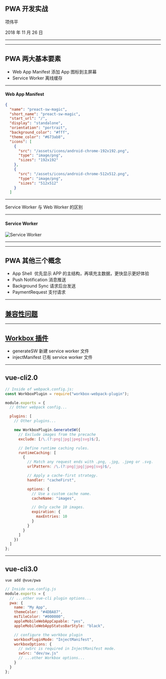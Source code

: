 ## PWA 开发实战

项伟平

2018 年 11 月 26 日

---

<!-- .slide: data-background="white" data-background-image="https://brandonxiang.github.io/keynote/img/qrcode.jpg" data-background-size="contain" -->

---

## PWA 两大基本要素

- Web App Manifest 添加 App 图标到主屏幕
- Service Worker 离线缓存

---

#### Web App Manifest

```json
{
  "name": "preact-sw-magic",
  "short_name": "preact-sw-magic",
  "start_url": "/",
  "display": "standalone",
  "orientation": "portrait",
  "background_color": "#fff",
  "theme_color": "#673ab8",
  "icons": [
    {
      "src": "/assets/icons/android-chrome-192x192.png",
      "type": "image/png",
      "sizes": "192x192"
    },
    {
      "src": "/assets/icons/android-chrome-512x512.png",
      "type": "image/png",
      "sizes": "512x512"
    }
  ]

```

---

Service Worker 与 Web Worker 的区别

---

#### Service Worker

![Service Worker](https://brandonxiang.github.io/keynote/img/stale-while-revalidate.png)

---

<!-- .slide: data-background="white" data-background-image="https://brandonxiang.github.io/keynote/img/pwa-chrome.png" data-background-size="contain" -->

---

## PWA 其他三个概念

- App Shell  优先显示 APP 的主结构，再填充主数据，更快显示更好体验
- Push Notification 消息推送
- Background Sync 请求后台发送
- PaymentRequest 支付请求

---

## [兼容性问题](https://lavas.baidu.com/ready)

---

## [Workbox 插件](https://developers.google.com/web/tools/workbox/)

- generateSW 新建 service worker 文件
- injectManifest 已有 service worker 文件

---

## vue-cli2.0

```javascript
// Inside of webpack.config.js:
const WorkboxPlugin = require("workbox-webpack-plugin");

module.exports = {
  // Other webpack config...

  plugins: [
    // Other plugins...

    new WorkboxPlugin.GenerateSW({
      // Exclude images from the precache
      exclude: [/\.(?:png|jpg|jpeg|svg)$/],

      // Define runtime caching rules.
      runtimeCaching: [
        {
          // Match any request ends with .png, .jpg, .jpeg or .svg.
          urlPattern: /\.(?:png|jpg|jpeg|svg)$/,

          // Apply a cache-first strategy.
          handler: "cacheFirst",

          options: {
            // Use a custom cache name.
            cacheName: "images",

            // Only cache 10 images.
            expiration: {
              maxEntries: 10
            }
          }
        }
      ]
    })
  ]
};
```

---

## vue-cli3.0

```shell
vue add @vue/pwa
```

```javascript
// Inside vue.config.js
module.exports = {
  // ...other vue-cli plugin options...
  pwa: {
    name: "My App",
    themeColor: "#4DBA87",
    msTileColor: "#000000",
    appleMobileWebAppCapable: "yes",
    appleMobileWebAppStatusBarStyle: "black",

    // configure the workbox plugin
    workboxPluginMode: "InjectManifest",
    workboxOptions: {
      // swSrc is required in InjectManifest mode.
      swSrc: "dev/sw.js"
      // ...other Workbox options...
    }
  }
};
```

